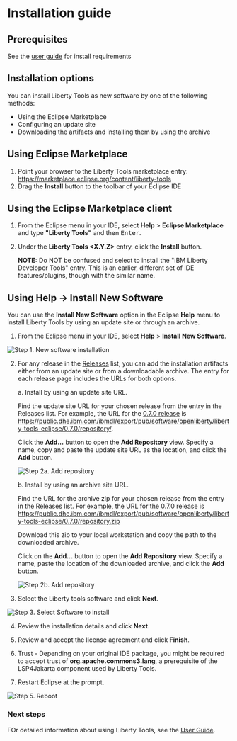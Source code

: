 # Installation guide

## Prerequisites
See the [user guide](user-guide.md#before-you-begin) for install requirements

## Installation options
You can install Liberty Tools as new software by one of the following methods:

*  Using the Eclipse Marketplace
*  Configuring an update site
*  Downloading the artifacts and installing them by using the archive

## Using Eclipse Marketplace

1. Point your browser to the Liberty Tools marketplace entry: https://marketplace.eclipse.org/content/liberty-tools
2. Drag the **Install** button to the toolbar of your Eclipse IDE

## Using the Eclipse Marketplace client

1. From the Eclipse menu in your IDE, select **Help** > **Eclipse Marketplace** and type **"Liberty Tools"** and then <kbd>Enter</kbd>.   

2. Under the **Liberty Tools <X.Y.Z>** entry, click the **Install** button.

    **NOTE:** Do NOT be confused and select to install the "IBM Liberty Developer Tools" entry.  This is an earlier, different set of IDE features/plugins, though with the similar name.

## Using Help -> Install New Software

You can use the **Install New Software** option in the Eclipse **Help** menu to install Liberty Tools by using an update site or through an archive.

1. From the Eclipse menu in your IDE, select **Help** > **Install New Software**.

![Step 1. New software installation](images/install-installNewSotwareEntry.png)

2. For any release in the [Releases](https://github.com/OpenLiberty/liberty-tools-eclipse/releases) list, you can add the installation artifacts either from an update site or from a downloadable archive. The entry for each release page includes the URLs for both options.
    
    a. Install by using an update site URL. 

    Find the update site URL for your chosen release from the entry in the Releases list. For example, the URL for the [0.7.0 release](https://github.com/OpenLiberty/liberty-tools-eclipse/releases/tag/liberty-tools-0.7.0.202212141445) is https://public.dhe.ibm.com/ibmdl/export/pub/software/openliberty/liberty-tools-eclipse/0.7.0/repository/.

    Click the **Add...** button to open the **Add Repository** view. Specify a name, copy and paste the update site URL as the location, and click the **Add** button. 

    ![Step 2a. Add repository](images/install-addRepoSite.png)
 
    b. Install by using an archive site URL.

    Find the URL for the archive zip for your chosen release from the entry in the Releases list. For example, the URL for the 0.7.0 release is https://public.dhe.ibm.com/ibmdl/export/pub/software/openliberty/liberty-tools-eclipse/0.7.0/repository.zip

    Download this zip to your local workstation and copy the path to the downloaded archive.

    Click on the **Add...** button to open the **Add Repository** view. Specify a name, paste the location of the downloaded archive, and click the **Add** button. 

    ![Step 2b. Add repository](images/install-addRepoArchive.png)

3. Select the Liberty tools software and click **Next**.

![Step 3. Select Software to install](images/install-selectLibertyToolsFromSite.png)

4. Review the installation details and click **Next**.

5. Review and accept the license agreement and click **Finish**.

6. Trust - Depending on your original IDE package, you might be required to accept trust of **org.apache.commons3.lang**, a prerequisite of the LSP4Jakarta component used by Liberty Tools.

7. Restart Eclipse at the prompt.

![Step 5. Reboot](images/install-restartAfterInstall.png)

### Next steps

FOr detailed information about using Liberty Tools, see the [User Guide](../user-guide.md).
